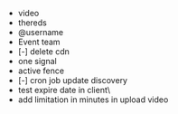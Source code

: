 - video
- thereds
- @username
- Event team
- [-] delete cdn
- one signal
- active fence
- [-] cron job update discovery
- test expire date in client\
- add limitation in minutes in upload video